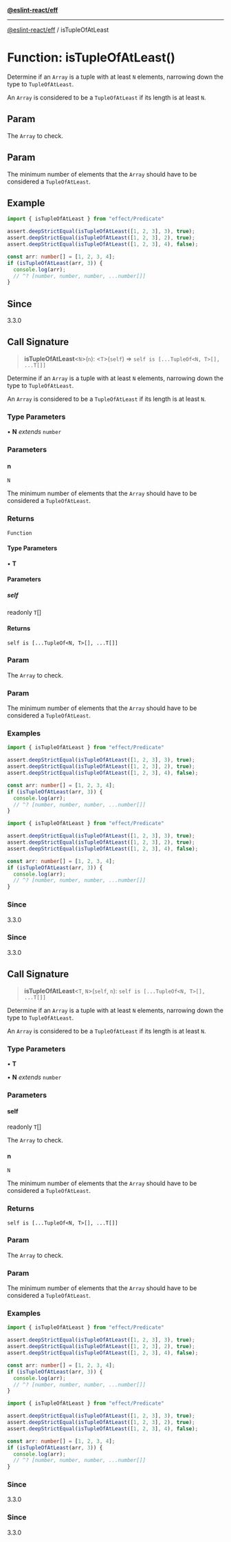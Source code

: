 [**@eslint-react/eff**](../README.md)

***

[@eslint-react/eff](../README.md) / isTupleOfAtLeast

# Function: isTupleOfAtLeast()

Determine if an `Array` is a tuple with at least `N` elements, narrowing down the type to `TupleOfAtLeast`.

An `Array` is considered to be a `TupleOfAtLeast` if its length is at least `N`.

## Param

The `Array` to check.

## Param

The minimum number of elements that the `Array` should have to be considered a `TupleOfAtLeast`.

## Example

```ts
import { isTupleOfAtLeast } from "effect/Predicate"

assert.deepStrictEqual(isTupleOfAtLeast([1, 2, 3], 3), true);
assert.deepStrictEqual(isTupleOfAtLeast([1, 2, 3], 2), true);
assert.deepStrictEqual(isTupleOfAtLeast([1, 2, 3], 4), false);

const arr: number[] = [1, 2, 3, 4];
if (isTupleOfAtLeast(arr, 3)) {
  console.log(arr);
  // ^? [number, number, number, ...number[]]
}
```

## Since

3.3.0

## Call Signature

> **isTupleOfAtLeast**\<`N`\>(`n`): \<`T`\>(`self`) => `self is [...TupleOf<N, T>[], ...T[]]`

Determine if an `Array` is a tuple with at least `N` elements, narrowing down the type to `TupleOfAtLeast`.

An `Array` is considered to be a `TupleOfAtLeast` if its length is at least `N`.

### Type Parameters

• **N** *extends* `number`

### Parameters

#### n

`N`

The minimum number of elements that the `Array` should have to be considered a `TupleOfAtLeast`.

### Returns

`Function`

#### Type Parameters

• **T**

#### Parameters

##### self

readonly `T`[]

#### Returns

`self is [...TupleOf<N, T>[], ...T[]]`

### Param

The `Array` to check.

### Param

The minimum number of elements that the `Array` should have to be considered a `TupleOfAtLeast`.

### Examples

```ts
import { isTupleOfAtLeast } from "effect/Predicate"

assert.deepStrictEqual(isTupleOfAtLeast([1, 2, 3], 3), true);
assert.deepStrictEqual(isTupleOfAtLeast([1, 2, 3], 2), true);
assert.deepStrictEqual(isTupleOfAtLeast([1, 2, 3], 4), false);

const arr: number[] = [1, 2, 3, 4];
if (isTupleOfAtLeast(arr, 3)) {
  console.log(arr);
  // ^? [number, number, number, ...number[]]
}
```

```ts
import { isTupleOfAtLeast } from "effect/Predicate"

assert.deepStrictEqual(isTupleOfAtLeast([1, 2, 3], 3), true);
assert.deepStrictEqual(isTupleOfAtLeast([1, 2, 3], 2), true);
assert.deepStrictEqual(isTupleOfAtLeast([1, 2, 3], 4), false);

const arr: number[] = [1, 2, 3, 4];
if (isTupleOfAtLeast(arr, 3)) {
  console.log(arr);
  // ^? [number, number, number, ...number[]]
}
```

### Since

3.3.0

### Since

3.3.0

## Call Signature

> **isTupleOfAtLeast**\<`T`, `N`\>(`self`, `n`): `self is [...TupleOf<N, T>[], ...T[]]`

Determine if an `Array` is a tuple with at least `N` elements, narrowing down the type to `TupleOfAtLeast`.

An `Array` is considered to be a `TupleOfAtLeast` if its length is at least `N`.

### Type Parameters

• **T**

• **N** *extends* `number`

### Parameters

#### self

readonly `T`[]

The `Array` to check.

#### n

`N`

The minimum number of elements that the `Array` should have to be considered a `TupleOfAtLeast`.

### Returns

`self is [...TupleOf<N, T>[], ...T[]]`

### Param

The `Array` to check.

### Param

The minimum number of elements that the `Array` should have to be considered a `TupleOfAtLeast`.

### Examples

```ts
import { isTupleOfAtLeast } from "effect/Predicate"

assert.deepStrictEqual(isTupleOfAtLeast([1, 2, 3], 3), true);
assert.deepStrictEqual(isTupleOfAtLeast([1, 2, 3], 2), true);
assert.deepStrictEqual(isTupleOfAtLeast([1, 2, 3], 4), false);

const arr: number[] = [1, 2, 3, 4];
if (isTupleOfAtLeast(arr, 3)) {
  console.log(arr);
  // ^? [number, number, number, ...number[]]
}
```

```ts
import { isTupleOfAtLeast } from "effect/Predicate"

assert.deepStrictEqual(isTupleOfAtLeast([1, 2, 3], 3), true);
assert.deepStrictEqual(isTupleOfAtLeast([1, 2, 3], 2), true);
assert.deepStrictEqual(isTupleOfAtLeast([1, 2, 3], 4), false);

const arr: number[] = [1, 2, 3, 4];
if (isTupleOfAtLeast(arr, 3)) {
  console.log(arr);
  // ^? [number, number, number, ...number[]]
}
```

### Since

3.3.0

### Since

3.3.0
